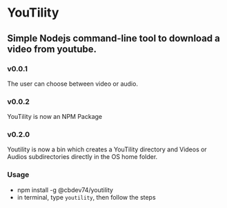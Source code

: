 # YouTility

## Simple Nodejs command-line tool to download a video from youtube.

### v0.0.1

The user can choose between video or audio.

### v0.0.2

YouTility is now an NPM Package

### v0.2.0

Youtility is now a bin which creates a YouTility directory and Videos or Audios subdirectories directly in the OS home folder.

### Usage

- npm install -g @cbdev74/youtility
- in terminal, type `youtility`, then follow the steps
